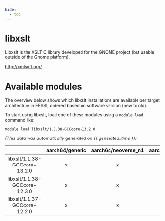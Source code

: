 ```yaml
---
hide:
  - toc
---
```


libxslt
=======


Libxslt is the XSLT C library developed for the GNOME project (but usable outside of the Gnome platform).

http://xmlsoft.org/
# Available modules


The overview below shows which libxslt installations are available per target architecture in EESSI, ordered based on software version (new to old).

To start using libxslt, load one of these modules using a `module load` command like:

```shell
module load libxslt/1.1.38-GCCcore-13.2.0
```

*(This data was automatically generated on {{ generated_time }})*  

| |aarch64/generic|aarch64/neoverse_n1|aarch64/neoverse_v1|x86_64/generic|x86_64/amd/zen2|x86_64/amd/zen3|x86_64/amd/zen4|x86_64/intel/haswell|x86_64/intel/skylake_avx512|
| :---: | :---: | :---: | :---: | :---: | :---: | :---: | :---: | :---: | :---: |
|libxslt/1.1.38-GCCcore-13.2.0|x|x|x|x|x|x|x|x|x|
|libxslt/1.1.38-GCCcore-12.3.0|x|x|x|x|x|x|x|x|x|
|libxslt/1.1.37-GCCcore-12.2.0|x|x|x|x|x|x|x|x|x|
